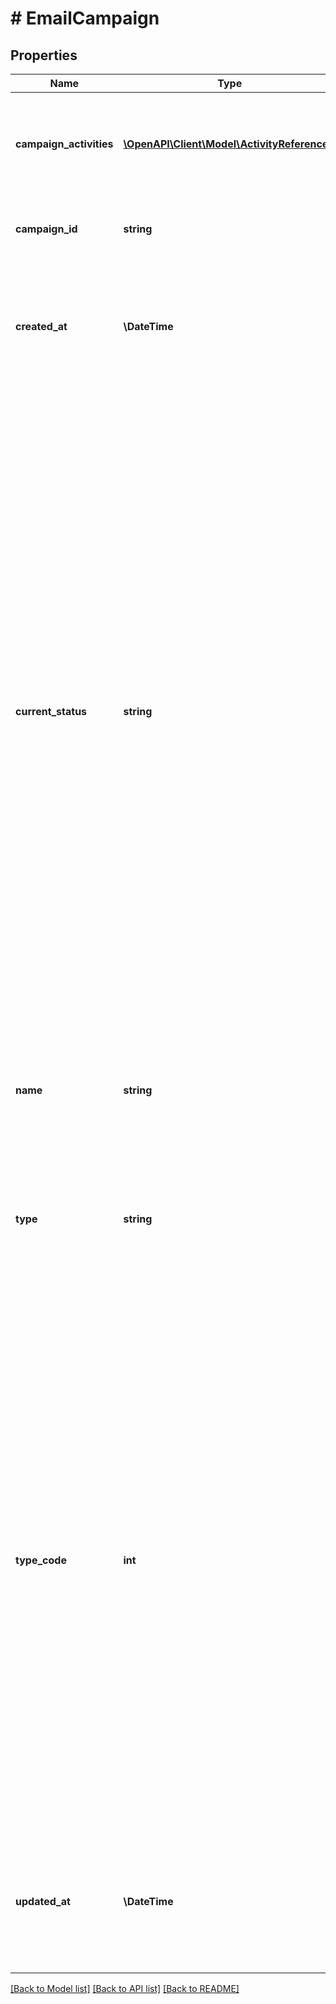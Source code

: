 # # EmailCampaign

## Properties

Name | Type | Description | Notes
------------ | ------------- | ------------- | -------------
**campaign_activities** | [**\OpenAPI\Client\Model\ActivityReference[]**](ActivityReference.md) | Lists the role and unique activity ID of each campaign activity that is associated with an Email Campaign. | [optional]
**campaign_id** | **string** | The unique ID used to identify the email campaign (UUID format). | [optional]
**created_at** | **\DateTime** | The system generated date and time that this email campaign was created. This string is readonly and is in ISO-8601 format. | [optional] [readonly]
**current_status** | **string** | The current status of the email campaign. Valid values are: &lt;ul&gt;   &lt;li&gt;Draft — An email campaign that you have created but have not sent to contacts.&lt;/li&gt;   &lt;li&gt;Scheduled — An email campaign that you have scheduled for Constant Contact to send to contacts.&lt;/li&gt;   &lt;li&gt;Executing — An email campaign that Constant Contact is currently sending to contacts. Email campaign activities are only in this status briefly.&lt;/li&gt;   &lt;li&gt;Done — An email campaign that you successfully sent to contacts.&lt;/li&gt;   &lt;li&gt;Error — An email campaign activity that encountered an error.&lt;/li&gt;   &lt;li&gt;Removed — An email campaign that a user deleted. Users can view and restore deleted emails through the UI.&lt;/li&gt; &lt;/ul&gt; | [optional]
**name** | **string** | The descriptive name the user provides to identify this campaign. Campaign names must be unique for each account ID. | [optional]
**type** | **string** | Identifies the type of campaign that you select when creating the campaign. Newsletter and Custom Code email campaigns are the primary types. | [optional]
**type_code** | **int** | The code used to identify the email campaign &#x60;type&#x60;. &lt;ul&gt;   &lt;li&gt; 1  (Default) &lt;/li&gt;   &lt;li&gt; 2  (Bulk Email) &lt;/li&gt;   &lt;li&gt; 10 (Newsletter) &lt;/li&gt;   &lt;li&gt; 11 (Announcement) &lt;/li&gt;   &lt;li&gt; 12 (Product/Service News) &lt;/li&gt;   &lt;li&gt; 14 (Business Letter) &lt;/li&gt;   &lt;li&gt; 15 (Card) &lt;/li&gt;   &lt;li&gt; 16 (Press release)&lt;/li&gt;   &lt;li&gt; 17 (Flyer) &lt;/li&gt;   &lt;li&gt; 18 (Feedback Request) &lt;/li&gt;   &lt;li&gt; 19 (Ratings and Reviews) &lt;/li&gt;   &lt;li&gt; 20 (Event Announcement) &lt;/li&gt;   &lt;li&gt; 21 (Simple Coupon) &lt;/li&gt;   &lt;li&gt; 22 (Sale Promotion) &lt;/li&gt;   &lt;li&gt; 23 (Product Promotion) &lt;/li&gt;   &lt;li&gt; 24 (Membership Drive) &lt;/li&gt;   &lt;li&gt; 25 (Fundraiser) &lt;/li&gt;   &lt;li&gt; 26 (Custom Code Email)&lt;/li&gt;   &lt;li&gt; 57 (A/B Test)&lt;/li&gt; &lt;/ul&gt; | [optional]
**updated_at** | **\DateTime** | The system generated date and time showing when the campaign was last updated. This string is read only and is in ISO-8601 format. | [optional] [readonly]

[[Back to Model list]](../../README.md#models) [[Back to API list]](../../README.md#endpoints) [[Back to README]](../../README.md)
